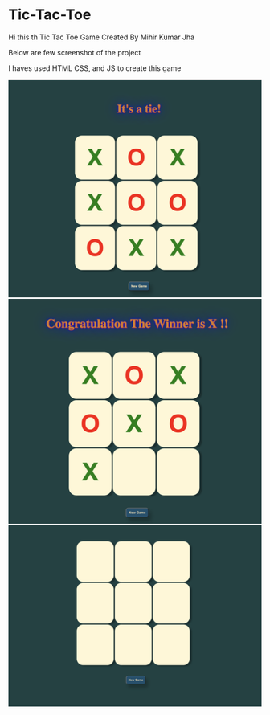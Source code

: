 # Tic-Tac-Toe

Hi this th Tic Tac Toe Game Created By Mihir Kumar Jha

Below are few screenshot of the project


I haves used HTML CSS, and JS to create this game

![Alt text](<Screenshot/Screenshot 2023-12-10 at 1.29.56 PM.png>)
![Alt text](<Screenshot/Screenshot 2023-12-10 at 1.30.32 PM.png>)
![Alt text](<Screenshot/Screenshot 2023-12-10 at 1.26.47 PM.png>)

